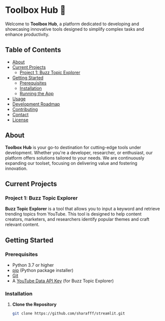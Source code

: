 # Toolbox Hub 🧰

Welcome to **Toolbox Hub**, a platform dedicated to developing and showcasing innovative tools designed to simplify complex tasks and enhance productivity.

## Table of Contents

- [About](#about)
- [Current Projects](#current-projects)
  - [Project 1: Buzz Topic Explorer](#project-1-buzz-topic-explorer)
- [Getting Started](#getting-started)
  - [Prerequisites](#prerequisites)
  - [Installation](#installation)
  - [Running the App](#running-the-app)
- [Usage](#usage)
- [Development Roadmap](#development-roadmap)
- [Contributing](#contributing)
- [Contact](#contact)
- [License](#license)

## About

**Toolbox Hub** is your go-to destination for cutting-edge tools under development. Whether you're a developer, researcher, or enthusiast, our platform offers solutions tailored to your needs. We are continuously expanding our toolset, focusing on delivering value and fostering innovation.

## Current Projects

### Project 1: Buzz Topic Explorer

**Buzz Topic Explorer** is a tool that allows you to input a keyword and retrieve trending topics from YouTube. This tool is designed to help content creators, marketers, and researchers identify popular themes and craft relevant content.

## Getting Started

### Prerequisites

- Python 3.7 or higher
- [pip](https://pip.pypa.io/en/stable/) (Python package installer)
- [Git](https://git-scm.com/)
- A [YouTube Data API Key](https://developers.google.com/youtube/v3/getting-started) (for Buzz Topic Explorer)

### Installation

1. **Clone the Repository**

   ```bash
   git clone https://github.com/sharafff/streamlit.git
